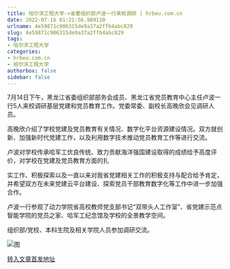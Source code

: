 ```yaml
---
title: 哈尔滨工程大学->省委组织部卢波一行来校调研 | hrbeu.com.cn
date: 2022-07-16 01:21:56.989110
urlname: 4e59871c906315de9a37a2ffb4abc829
slug: 4e59871c906315de9a37a2ffb4abc829
tags: 
- 哈尔滨工程大学
categories:
- hrbeu.com.cn
- 哈尔滨工程大学
authorbox: false
sidebar: false
---
```

7月14日下午，黑龙江省委组织部部务会成员、黑龙江省党员教育中心主任卢波一行5人来校调研基层党建和党员教育工作。党委常委、副校长高晚欣会见调研人员。

高晚欣介绍了学校党建及党员教育有关情况、数字化平台资源建设情况。双方就创新、加强新时代党建工作，以及利用数字技术推动党员教育工作等进行交流。

卢波对学校传承哈军工优良传统、致力贡献海洋强国建设取得的成绩给予高度评价，对学校在党建及党员教育方面的扎
<!--more-->
实工作、积极探索以及一直以来对我省党建相关工作的积极支持与配合给予肯定，并希望双方在未来党建云平台建设、探索党员干部教育数字化等工作中进一步加强合作。

卢波一行参观了动力学院省高校教师党支部书记“双带头人工作室”、省党建示范点智能学院的党员之家、哈军工纪念馆及学校的全景教学空间。

组织部/党校、本科生院及相关学院人员参加调研交流。

![图](http://gongxue.cn/__local/2/BC/E6/7D899347E8AB7E6B94C32F72348_15476EF4_18288.png)

[转入文章首发地址](http://gongxue.cn/info/1141/72345.htm)